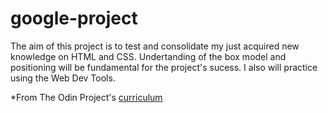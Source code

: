 # google-project
The aim of this project is to test and consolidate my just acquired new knowledge on HTML and CSS. 
Undertanding of the box model and positioning will be fundamental for the project's sucess. I also
will practice using the Web Dev Tools.

*From The Odin Project's [curriculum](http://www.theodinproject.com/web-development-101/html-css)
